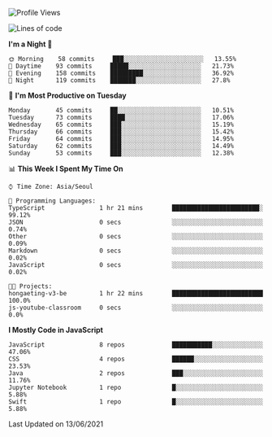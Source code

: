<!--START_SECTION:waka-->
![Profile Views](http://img.shields.io/badge/Profile%20Views-0-blue)

![Lines of code](https://img.shields.io/badge/From%20Hello%20World%20I%27ve%20Written-92525%20lines%20of%20code-blue)

**I'm a Night 🦉** 

```text
🌞 Morning    58 commits     ███░░░░░░░░░░░░░░░░░░░░░░   13.55% 
🌆 Daytime    93 commits     █████░░░░░░░░░░░░░░░░░░░░   21.73% 
🌃 Evening    158 commits    █████████░░░░░░░░░░░░░░░░   36.92% 
🌙 Night      119 commits    ███████░░░░░░░░░░░░░░░░░░   27.8%

```
📅 **I'm Most Productive on Tuesday** 

```text
Monday       45 commits     ██░░░░░░░░░░░░░░░░░░░░░░░   10.51% 
Tuesday      73 commits     ████░░░░░░░░░░░░░░░░░░░░░   17.06% 
Wednesday    65 commits     ███░░░░░░░░░░░░░░░░░░░░░░   15.19% 
Thursday     66 commits     ███░░░░░░░░░░░░░░░░░░░░░░   15.42% 
Friday       64 commits     ███░░░░░░░░░░░░░░░░░░░░░░   14.95% 
Saturday     62 commits     ███░░░░░░░░░░░░░░░░░░░░░░   14.49% 
Sunday       53 commits     ███░░░░░░░░░░░░░░░░░░░░░░   12.38%

```


📊 **This Week I Spent My Time On** 

```text
⌚︎ Time Zone: Asia/Seoul

💬 Programming Languages: 
TypeScript               1 hr 21 mins        ████████████████████████░   99.12% 
JSON                     0 secs              ░░░░░░░░░░░░░░░░░░░░░░░░░   0.74% 
Other                    0 secs              ░░░░░░░░░░░░░░░░░░░░░░░░░   0.09% 
Markdown                 0 secs              ░░░░░░░░░░░░░░░░░░░░░░░░░   0.02% 
JavaScript               0 secs              ░░░░░░░░░░░░░░░░░░░░░░░░░   0.02%

🐱‍💻 Projects: 
hongaeting-v3-be         1 hr 22 mins        █████████████████████████   100.0% 
js-youtube-classroom     0 secs              ░░░░░░░░░░░░░░░░░░░░░░░░░   0.0%

```

**I Mostly Code in JavaScript** 

```text
JavaScript               8 repos             ███████████░░░░░░░░░░░░░░   47.06% 
CSS                      4 repos             ██████░░░░░░░░░░░░░░░░░░░   23.53% 
Java                     2 repos             ███░░░░░░░░░░░░░░░░░░░░░░   11.76% 
Jupyter Notebook         1 repo              █░░░░░░░░░░░░░░░░░░░░░░░░   5.88% 
Swift                    1 repo              █░░░░░░░░░░░░░░░░░░░░░░░░   5.88%

```



 Last Updated on 13/06/2021
<!--END_SECTION:waka-->
